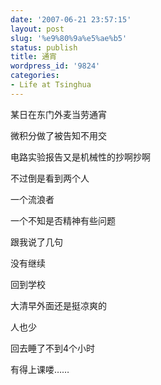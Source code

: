 ```yaml
---
date: '2007-06-21 23:57:15'
layout: post
slug: '%e9%80%9a%e5%ae%b5'
status: publish
title: 通宵
wordpress_id: '9824'
categories:
- Life at Tsinghua
---
```


某日在东门外麦当劳通宵


微积分做了被告知不用交


电路实验报告又是机械性的抄啊抄啊


不过倒是看到两个人


一个流浪者


一个不知是否精神有些问题


跟我说了几句


没有继续


回到学校


大清早外面还是挺凉爽的


人也少


回去睡了不到4个小时


有得上课喽……
